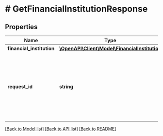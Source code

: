 # # GetFinancialInstitutionResponse

## Properties

Name | Type | Description | Notes
------------ | ------------- | ------------- | -------------
**financial_institution** | [**\OpenAPI\Client\Model\FinancialInstitution**](FinancialInstitution.md) |  |
**request_id** | **string** | An identifier that is exclusive to the request and can serve as a means for investigating and resolving issues. |

[[Back to Model list]](../../README.md#models) [[Back to API list]](../../README.md#endpoints) [[Back to README]](../../README.md)
